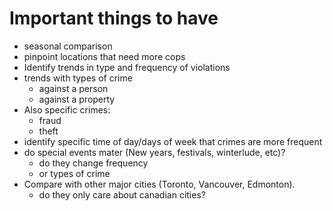 # Important things to have
- seasonal comparison
- pinpoint locations that need more cops
- Identify trends in type and frequency of violations
- trends with types of crime
	- against a person
	- against a property
- Also specific crimes:
	- fraud
	- theft
- identify specific time of day/days of week that crimes are more frequent
- do special events mater (New years, festivals, winterlude, etc)?
	- do they change frequency
	- or types of crime
- Compare with other major cities (Toronto, Vancouver, Edmonton).
	- do they only care about canadian cities?

